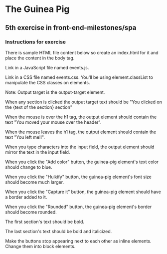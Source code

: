 # The Guinea Pig

## 5th exercise in front-end-milestones/spa

### Instructions for exercise


There is sample HTML file content below so create an index.html for it and place the content in the body tag.

Link in a JavaScript file named events.js.

Link in a CSS file named events.css. You'll be using element.classList to manipulate the CSS classes on elements.

Note: Output target is the output-target element.

When any section is clicked the output target text should be "You clicked on the {text of the section} section"

When the mouse is over the h1 tag, the output element should contain the text "You moved your mouse over the header".

When the mouse leaves the h1 tag, the output element should contain the text "You left me!!".

When you type characters into the input field, the output element should mirror the text in the input field.

When you click the "Add color" button, the guinea-pig element's text color should change to blue.

When you click the "Hulkify" button, the guinea-pig element's font size should become much larger.

When you click the "Capture it" button, the guinea-pig element should have a border added to it.

When you click the "Rounded" button, the guinea-pig element's border should become rounded.

The first section's text should be bold.

The last section's text should be bold and italicized.

Make the buttons stop appearing next to each other as inline elements. Change them into block elements.
